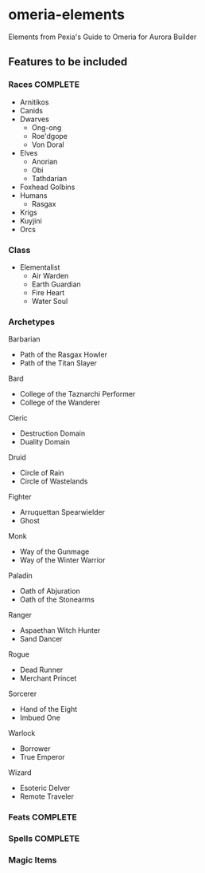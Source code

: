 # omeria-elements
Elements from Pexia's Guide to Omeria for Aurora Builder

## Features to be included
### Races COMPLETE
- Arnitikos
- Canids
- Dwarves
    - Ong-ong
    - Roe'dgope
    - Von Doral
- Elves
    - Anorian
    - Obi
    - Tathdarian
- Foxhead Golbins
- Humans
    - Rasgax
- Krigs
- Kuyjini
- Orcs

### Class
- Elementalist
    - Air Warden
    - Earth Guardian
    - Fire Heart
    - Water Soul


### Archetypes
Barbarian
- Path of the Rasgax Howler
- Path of the Titan Slayer

Bard
- College of the Taznarchi Performer
- College of the Wanderer

Cleric
- Destruction Domain
- Duality Domain

Druid
- Circle of Rain
- Circle of Wastelands

Fighter
- Arruquettan Spearwielder
- Ghost

Monk
- Way of the Gunmage
- Way of the Winter Warrior

Paladin
- Oath of Abjuration
- Oath of the Stonearms

Ranger
- Aspaethan Witch Hunter
- Sand Dancer

Rogue
- Dead Runner
- Merchant Princet

Sorcerer
- Hand of the Eight
- Imbued One

Warlock
- Borrower
- True Emperor

Wizard
- Esoteric Delver
- Remote Traveler

### Feats COMPLETE

### Spells COMPLETE

### Magic Items